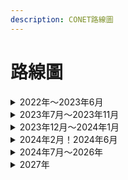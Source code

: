 ```yaml
---
description: CONET路線圖
---
```


# 路線圖



<details>

<summary>2022年～2023年6月</summary>

公佈CONET願景及專案立項

官網建設，白皮書第一版

研發成果：&#x20;

* **Layer Minus通訊協議**- 基於錢包位址路由的點對點匿名通訊協定。
* **CONET節點主程序：**基於Layer Minus協議開發的網絡數據Relay程序。
* **CONET節點檢測主程序：**基於Layer Minus協議開發的節點發現與監控程序。
* **CONET客戶端平台：**CONET錢包管理，CONET轉帳，dAPPs調用API。
* **CONET客戶端dAPP應用：**CONET隱私瀏覽器Bate

</details>

<details>

<summary>2023年7月～2023年11月</summary>

CONET DePIN協議 - 基於Layer Minus通訊協議，創建的去中心化物理基礎設施。

项目市场，品牌，内容的重新制定。

官网改建及白皮书第二版。

创建官方社交渠道：Twitter；Discord, Telegram, Medium&#x20;

研发成果：

* **CONET協議：**透過區塊鏈技術和$CONET，創建更具韌性的CONET網路基礎設施，並以匿名和公平的方式，獎勵節點貢獻者，推動CONET網路的發展和使用。
* **CONET客戶端dAPP應用：**訪問Web2網絡橋接客戶端CONET代理。

</details>

<details>

<summary>2023年12月～2024年1月</summary>

官网改建及白皮书第三版

推出基于以太坊的ERC-20令牌 - $CONET。

代币在去中心化交易所和二级中心化交易所平台上市。

开放第一阶段节点运营商的加入及奖励机制。

创建CONET生态矩阵。\


</details>

<details>

<summary>2024年2月！2024年6月</summary>

完成CONET隨身攜帶迷你礦機的配送。

接受CONET隨身攜帶迷你礦機購買。&#x20;

升級至對應CoNET隨身攜帶迷你礦機參與的第二階段節點營運商的獎勵機制

研發：&#x20;

CONET伺服器端企業級應用程式套件 (SDK)

CONET客戶端上網隱私工具包 （瀏覽器，聊天軟體，文件分享/傳輸軟體）

BT客戶端

開拓其他網絡遷移使用CONET網絡底層

</details>

<details>

<summary>2024年7月～2026年</summary>

第三階段節點參與者獎勵機制開始。&#x20;

繼續拓展Web2, Web3市場規模，對CONET網路的企業級應用

</details>

<details>

<summary>2027年</summary>

第四階段節點參與者獎勵機制開始。





</details>
